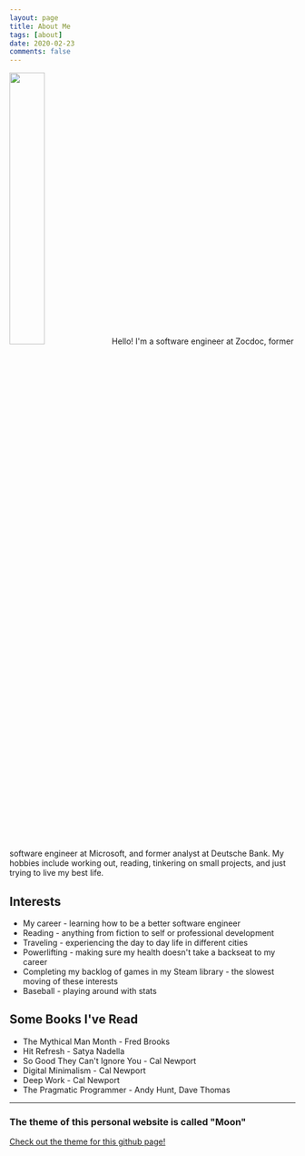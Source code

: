 ```yaml
---
layout: page
title: About Me
tags: [about]
date: 2020-02-23
comments: false
---
```


<img src="https://user-images.githubusercontent.com/7410287/75633425-764c2300-5bb9-11ea-9af4-c55ed85ec96b.jpg" style="width:35%;height:35%;">
Hello! I'm a software engineer at Zocdoc, former software engineer at Microsoft, and former analyst at Deutsche Bank. My hobbies include working out, reading, tinkering on small projects, and just trying to live my best life.

## Interests
* My career - learning how to be a better software engineer
* Reading - anything from fiction to self or professional development
* Traveling - experiencing the day to day life in different cities 
* Powerlifting - making sure my health doesn't take a backseat to my career
* Completing my backlog of games in my Steam library - the slowest moving of these interests
* Baseball - playing around with stats

## Some Books I've Read
* The Mythical Man Month - Fred Brooks
* Hit Refresh - Satya Nadella
* So Good They Can't Ignore You - Cal Newport
* Digital Minimalism - Cal Newport
* Deep Work - Cal Newport
* The Pragmatic Programmer - Andy Hunt, Dave Thomas

---
### The theme of this personal website is called "Moon"
<a href="http://jekyllthemes.org/themes/moon/">Check out the theme for this github page!</a>